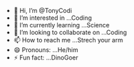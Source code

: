 - 👋 Hi, I’m @TonyCodi
- 👀 I’m interested in ...Coding
- 🌱 I’m currently learning ...Science
- 💞️ I’m looking to collaborate on ...Coding
- 📫 How to reach me ...Strech your arm
- 😄 Pronouns: ...He/him
- ⚡ Fun fact: ...DinoGoer

<!---
TonyCodi/TonyCodi is a ✨ special ✨ repository because its `README.md` (this file) appears on your GitHub profile.
You can click the Preview link to take a look at your changes.
--->

